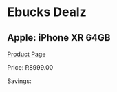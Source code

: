 
# Ebucks Dealz
## Apple: iPhone XR 64GB
[Product Page](https://www.ebucks.com/web/shop/productSelected.do?prodId=1090008568&catId=1203379960)

Price: R8999.00

Savings: 


	